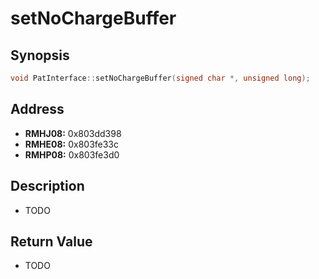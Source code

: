 # setNoChargeBuffer



Synopsis
--------
```C++
void PatInterface::setNoChargeBuffer(signed char *, unsigned long);
```



Address
-------
 * __RMHJ08:__ 0x803dd398
 * __RMHE08:__ 0x803fe33c
 * __RMHP08:__ 0x803fe3d0



Description
-----------
 * TODO



Return Value
------------
 * TODO
